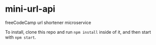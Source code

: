 # mini-url-api
freeCodeCamp url shortener microservice

To install, clone this repo and run `npm install` inside of it, and then start with `npm start`.
